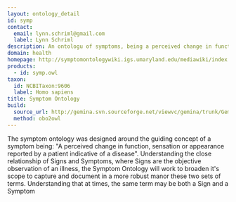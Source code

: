 ```yaml
---
layout: ontology_detail
id: symp
contact:
  email: lynn.schriml@gmail.com
  label: Lynn Schriml
description: An ontologu of symptoms, being a perceived change in function, sensation or appearance reported by a patient indicative of a disease
domain: health
homepage: http://symptomontologywiki.igs.umaryland.edu/mediawiki/index.php/Main_Page
products:
  - id: symp.owl
taxon:
  id: NCBITaxon:9606
  label: Homo sapiens
title: Symptom Ontology
build:
  source_url: http://gemina.svn.sourceforge.net/viewvc/gemina/trunk/Gemina/ontologies/gemina_symptom.obo
  method: obo2owl
---
```


The symptom ontology was designed around the guiding concept of a symptom being: \"A perceived change in function, sensation or appearance reported by a patient indicative of a disease\". Understanding the close relationship of Signs and Symptoms, where Signs are the objective observation of an illness, the Symptom Ontology will work to broaden it's scope to capture and document in a more robust manor these two sets of terms. Understanding that at times, the same term may be both a Sign and a Symptom
